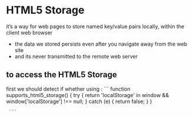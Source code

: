 # HTML5 Storage 
  it’s a way for web pages to store named key/value pairs locally, within the client web browser 
  * the data we stored persists even after you navigate away from the web site
  * and its never transmitted to the remote web server

 ## to access the HTML5 Storage 
   first we should detect if whether using : 
     ```
            function supports_html5_storage() {
        try {
            return 'localStorage' in window && window['localStorage'] !== null;
        } catch (e) {
            return false;
        }
        }
     
     ```
 ## 